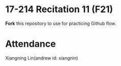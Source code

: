 # 17-214 Recitation 11 (F21)
**Fork** this repository to use for practicing Github flow.

# Attendance
Xiangning Lin(andrew id: xiangnin)